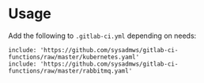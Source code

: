 # Usage
Add the following to `.gitlab-ci.yml` depending on needs:
```
include: 'https://github.com/sysadmws/gitlab-ci-functions/raw/master/kubernetes.yaml'
include: 'https://github.com/sysadmws/gitlab-ci-functions/raw/master/rabbitmq.yaml'
```
